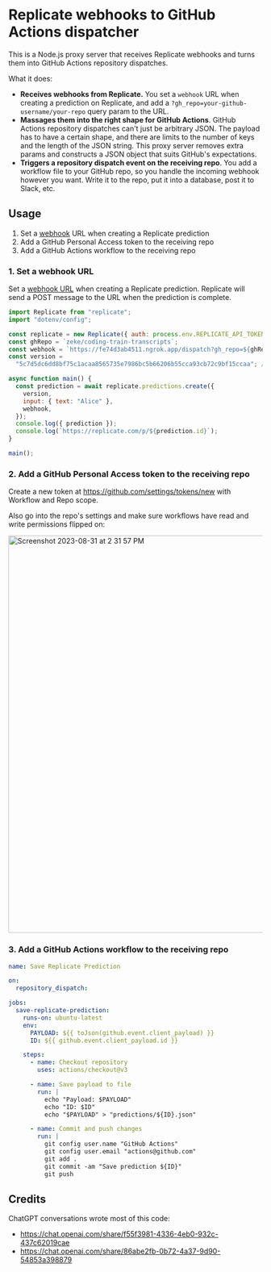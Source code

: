 # Replicate webhooks to GitHub Actions dispatcher

This is a Node.js proxy server that receives Replicate webhooks and turns them into GitHub Actions repository dispatches.

What it does:

- **Receives webhooks from Replicate.** You set a `webhook` URL when creating a prediction on Replicate, and add a `?gh_repo=your-github-username/your-repo` query param to the URL.
- **Massages them into the right shape for GitHub Actions**. GitHub Actions repository dispatches can't just be arbitrary JSON. The payload has to have a certain shape, and there are limits to the number of keys and the length of the JSON string. This proxy server removes extra params and constructs a JSON object that suits GitHub's expectations.
- **Triggers a repository dispatch event on the receiving repo**. You add a workflow file to your GitHub repo, so you handle the incoming webhook however you want. Write it to the repo, put it into a database, post it to Slack, etc.

## Usage

1. Set a [webhook](https://replicate.com/docs/webhooks) URL when creating a Replicate prediction
1. Add a GitHub Personal Access token to the receiving repo
1. Add a GitHub Actions workflow to the receiving repo

### 1. Set a webhook URL

Set a [webhook URL](https://replicate.com/docs/webhooks) when creating a Replicate prediction. Replicate will send a POST message to the URL when the prediction is complete.

```js
import Replicate from "replicate";
import "dotenv/config";

const replicate = new Replicate({ auth: process.env.REPLICATE_API_TOKEN });
const ghRepo = `zeke/coding-train-transcripts`;
const webhook = `https://fe74d3ab4511.ngrok.app/dispatch?gh_repo=${ghRepo}`;
const version =
  "5c7d5dc6dd8bf75c1acaa8565735e7986bc5b66206b55cca93cb72c9bf15ccaa"; // https://replicate.com/replicate/hello-world/versions

async function main() {
  const prediction = await replicate.predictions.create({
    version,
    input: { text: "Alice" },
    webhook,
  });
  console.log({ prediction });
  console.log(`https://replicate.com/p/${prediction.id}`);
}

main();
```

### 2. Add a GitHub Personal Access token to the receiving repo

Create a new token at https://github.com/settings/tokens/new with Workflow and Repo scope.

Also go into the repo's settings and make sure workflows have read and write permissions flipped on:

<img width="788" alt="Screenshot 2023-08-31 at 2 31 57 PM" src="https://github.com/replicate/cog/assets/2289/1d3d470a-399f-4ba7-8e50-f79479d76d33">

### 3. Add a GitHub Actions workflow to the receiving repo

```yml
name: Save Replicate Prediction

on:
  repository_dispatch:

jobs:
  save-replicate-prediction:
    runs-on: ubuntu-latest
    env:
      PAYLOAD: ${{ toJson(github.event.client_payload) }}
      ID: ${{ github.event.client_payload.id }}

    steps:
      - name: Checkout repository
        uses: actions/checkout@v3

      - name: Save payload to file
        run: |
          echo "Payload: $PAYLOAD"
          echo "ID: $ID"
          echo "$PAYLOAD" > "predictions/${ID}.json"

      - name: Commit and push changes
        run: |
          git config user.name "GitHub Actions"
          git config user.email "actions@github.com"
          git add .
          git commit -am "Save prediction ${ID}"
          git push
```

## Credits

ChatGPT conversations wrote most of this code:

- https://chat.openai.com/share/f55f3981-4336-4eb0-932c-437c62019cae
- https://chat.openai.com/share/86abe2fb-0b72-4a37-9d90-54853a398879
